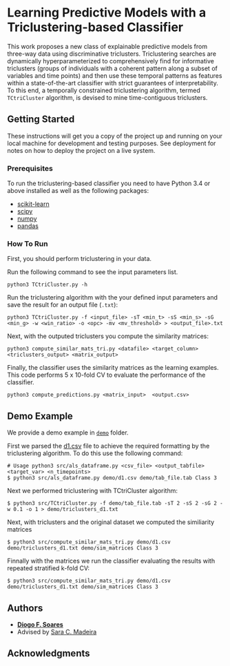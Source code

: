 # Learning Predictive Models with a Triclustering-based Classifier

This work proposes a new class of explainable predictive models from three-way data using discriminative triclusters. Triclustering searches are dynamically hyperparameterized to comprehensively find for informative triclusters (groups of individuals with a coherent pattern along a subset of variables and time points) and then use these temporal patterns as features within a state-of-the-art classifier with strict guarantees of interpretability. To this end, a temporally constrained triclustering algorithm, termed `TCtriCluster` algorithm, is devised to mine time-contiguous triclusters.

## Getting Started

These instructions will get you a copy of the project up and running on your local machine for development and testing purposes. See deployment for notes on how to deploy the project on a live system.

### Prerequisites

To run the triclustering-based classifier you need to have Python 3.4 or above installed as well as the following packages:
* [scikit-learn](https://scikit-learn.org/stable/install.html)
* [scipy]()
* [numpy](https://numpy.org/install/)
* [pandas](https://pandas.pydata.org/getting_started.html)


### How To Run

First, you should perform triclustering in your data. 

Run the following command to see the input parameters list.

```
python3 TCtriCluster.py -h

```
Run the triclustering algorithm  with the your defined input parameters and save the result for an output file (`.txt`):

```
python3 TCtriCluster.py -f <input_file> -sT <min_t> -sS <min_s> -sG <min_g> -w <win_ratio> -o <opc> -mv <mv_threshold> > <output_file>.txt

```

Next, with the outputed triclusters you compute the similarity matrices:

```
python3 compute_similar_mats_tri.py <datafile> <target_column> <triclusters_output> <matrix_output>

```

Finally, the classifier uses the similarity matrices as the learning examples. This code performs 5 x 10-fold CV to evaluate the performance of the classifier.

```
python3 compute_predictions.py <matrix_input>  <output.csv>

```

## Demo Example

We provide a demo example in [`demo`](/demo) folder.

First we parsed the [d1.csv](/demo/d1.csv) file to achieve the required formatting by the triclustering algorithm. To do this use the following command:

```
# Usage python3 src/als_dataframe.py <csv_file> <output_tabfile> <target_var> <n_timepoints>
$ python3 src/als_dataframe.py demo/d1.csv demo/tab_file.tab Class 3
```

Next we performed triclustering with TCtriCluster algorithm:

```
$ python3 src/TCtriCluster.py -f demo/tab_file.tab -sT 2 -sS 2 -sG 2 -w 0.1 -o 1 > demo/triclusters_d1.txt
```

Next, with triclusters and the original dataset we computed the similiarity matrices

```
$ python3 src/compute_similar_mats_tri.py demo/d1.csv demo/triclusters_d1.txt demo/sim_matrices Class 3
```

Finnally with the matrices we run the classifier evaluating the results with repeated stratified k-fold CV:

```
$ python3 src/compute_similar_mats_tri.py demo/d1.csv demo/triclusters_d1.txt demo/sim_matrices Class 3
```


## Authors

* [**Diogo F. Soares**](https://web.lasige.di.fc.ul.pt/~dfsoares/) 
* Advised by [Sara C. Madeira](https://saracmadeira.wordpress.com)


## Acknowledgments

